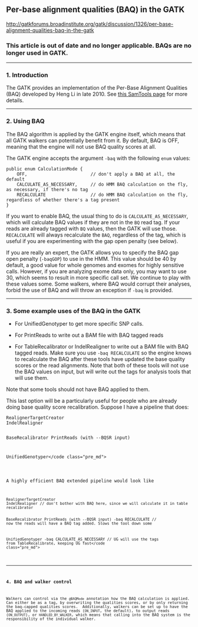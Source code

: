 ## Per-base alignment qualities (BAQ) in the GATK

http://gatkforums.broadinstitute.org/gatk/discussion/1326/per-base-alignment-qualities-baq-in-the-gatk

<h3>This article is out of date and no longer applicable. BAQs are no longer used in GATK.</h3>
<hr />
<h3>1. Introduction</h3>
<p>The GATK provides an implementation of the Per-Base Alignment Qualities (BAQ) developed by Heng Li in late 2010.  See <a href="http://samtools.sourceforge.net/mpileup.shtml">this SamTools page</a> for more details.</p>
<hr />
<h3>2. Using BAQ</h3>
<p>The BAQ algorithm is applied by the GATK engine itself, which means that all GATK walkers can potentially benefit from it.  By default, BAQ is OFF, meaning that the engine will not use BAQ quality scores at all. </p>
<p>The GATK engine accepts the argument <code>-baq</code> with the following <code>enum</code> values: </p>
<pre><code class="pre_md">public enum CalculationMode {
    OFF,                        // don't apply a BAQ at all, the default
    CALCULATE_AS_NECESSARY,     // do HMM BAQ calculation on the fly, as necessary, if there's no tag
    RECALCULATE                 // do HMM BAQ calculation on the fly, regardless of whether there's a tag present
}</code class="pre_md"></pre>
<p>If you want to enable BAQ, the usual thing to do is <code>CALCULATE_AS_NECESSARY</code>, which will calculate BAQ values if they are not in the <code>BQ</code> read tag.  If your reads are already tagged with <code>BQ</code> values, then the GATK will use those.  <code>RECALCULATE</code> will always recalculate the <code>BAQ</code>, regardless of the tag, which is useful if you are experimenting with the gap open penalty (see below).</p>
<p>If you are really an expert, the GATK allows you to specify the BAQ gap open penalty (<code>-baqGOP</code>) to use in the HMM.  This value should be 40 by default, a good value for whole genomes and exomes for highly sensitive calls. However, if you are analyzing exome data only, you may want to use 30, which seems to result in more specific call set.  We continue to play with these values some.  Some walkers, where BAQ would corrupt their analyses, forbid the use of BAQ and will throw an exception if <code>-baq</code> is provided.</p>
<hr />
<h3>3. Some example uses of the BAQ in the GATK</h3>
<ul>
<li>
<p>For UnifiedGenotyper to get more specific SNP calls.</p>
</li>
<li>
<p>For PrintReads to write out a BAM file with BAQ tagged reads</p>
</li>
<li>For TableRecalibrator or IndelRealigner to write out a BAM file with BAQ tagged reads.  Make sure you use <code>-baq RECALCULATE</code> so the engine knows to recalculate the BAQ after these tools have updated the base quality scores or the read alignments.  Note that both of these tools will not use the BAQ values on input, but will write out the tags for analysis tools that will use them.</li>
</ul>
<p>Note that some tools should not have BAQ applied to them.</p>
<p>This last option will be a particularly useful for people who are already doing base quality score recalibration.  Suppose I have a pipeline that does:</p>
<pre><code class="pre_md">RealignerTargetCreator
IndelRealigner

BaseRecalibrator
PrintReads (with --BQSR input)

UnifiedGenotyper</code class="pre_md"></pre>
<p>A highly efficient BAQ extended pipeline would look like</p>
<pre><code class="pre_md">RealignerTargetCreator
IndelRealigner // don't bother with BAQ here, since we will calculate it in table recalibrator

BaseRecalibrator
PrintReads (with --BQSR input) -baq RECALCULATE // now the reads will have a BAQ tag added.  Slows the tool down some

UnifiedGenotyper -baq CALCULATE_AS_NECESSARY // UG will use the tags from TableRecalibrate, keeping UG fast</code class="pre_md"></pre>
<hr />
<h3>4. BAQ and walker control</h3>
<p>Walkers can control via the <code>@BAQMode</code> annotation how the BAQ calculation is applied.  Can either be as a tag, by overwriting the qualities scores, or by only returning the baq-capped qualities scores.  Additionally, walkers can be set up to have the BAQ applied to the incoming reads (<code>ON_INPUT</code>, the default), to output reads (<code>ON_OUTPUT</code>), or <code>HANDLED_BY_WALKER</code>, which means that calling into the BAQ system is the responsibility of the individual walker.</p>